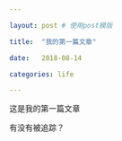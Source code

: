 ```yaml
---

layout: post # 使用post模版

title:  "我的第一篇文章"

date:   2018-08-14

categories: life

---
```


这是我的第一篇文章

有没有被追踪？
